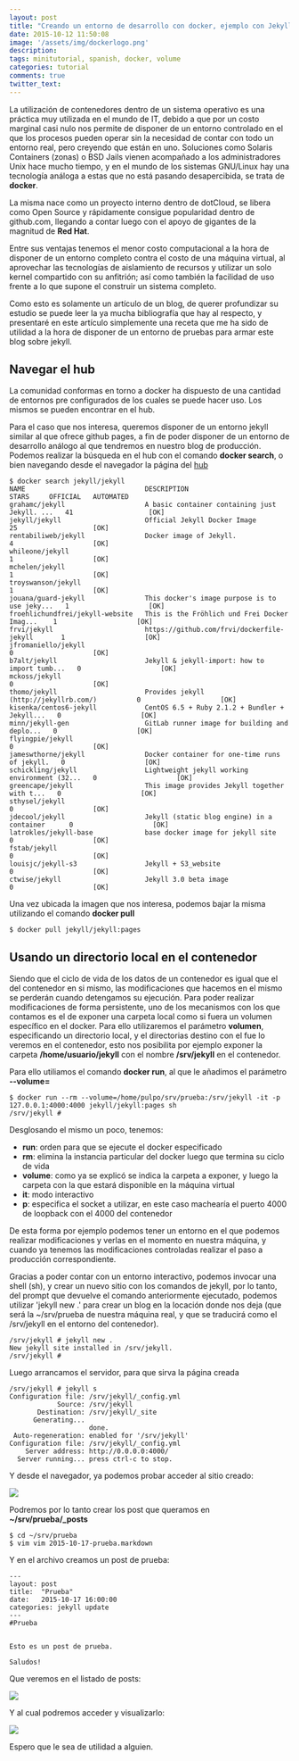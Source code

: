 ```yaml
---
layout: post
title: "Creando un entorno de desarrollo con docker, ejemplo con Jekyll"
date: 2015-10-12 11:50:08
image: '/assets/img/dockerlogo.png'
description:
tags: minitutorial, spanish, docker, volume
categories: tutorial
comments: true
twitter_text:
---
```

La utilización de contenedores dentro de un sistema operativo es una práctica muy utilizada en el mundo de IT, debido a que por un costo marginal casi nulo nos permite de disponer de un entorno controlado en el que los procesos pueden operar sin la necesidad de contar con todo un entorno real, pero creyendo que están en uno. 
Soluciones como Solaris Containers (zonas) o BSD Jails vienen acompañado a los administradores Unix hace mucho tiempo, y en el mundo de los sistemas GNU/Linux hay una tecnología análoga a estas que no está pasando desapercibida, se trata de **docker**.  

La misma nace como un proyecto interno dentro de dotCloud, se libera como Open Source y rápidamente consigue popularidad dentro de github.com, llegando a contar luego con el apoyo de gigantes de la magnitud de **Red Hat**.

Entre sus ventajas tenemos el menor costo computacional a la hora de disponer de un entorno completo contra el costo de una máquina virtual, al aprovechar las tecnologías de aislamiento de recursos y utilizar un solo kernel compartido con su anfitrión; así como también la facilidad de uso frente a lo que supone el construir un sistema completo. 

Como esto es solamente un artículo de un blog, de querer profundizar su estudio se puede leer la ya mucha bibliografía que hay al respecto, y presentaré en este artículo simplemente una receta que me ha sido de utilidad a la hora de disponer de un entorno de pruebas para armar este blog sobre jekyll. 

## Navegar el hub 

La comunidad conformas en torno a docker ha dispuesto de una cantidad de entornos pre configurados de los cuales se puede hacer uso.  Los mismos se pueden encontrar en el hub.

Para el caso que nos interesa, queremos disponer de un entorno jekyll similar al que ofrece github pages, a fin de poder disponer de un entorno de desarrollo análogo al que tendremos en nuestro blog de producción. Podemos realizar la búsqueda en el hub con el comando **docker search**, o bien navegando desde el navegador la página del [hub](https://hub.docker.com/)

    $ docker search jekyll/jekyll
    NAME                              DESCRIPTION                                     STARS     OFFICIAL   AUTOMATED
    grahamc/jekyll                    A basic container containing just Jekyll. ...   41                   [OK]
    jekyll/jekyll                     Official Jekyll Docker Image                    25                   [OK]
    rentabiliweb/jekyll               Docker image of Jekyll.                         4                    [OK]
    whileone/jekyll                                                                   1                    [OK]
    mchelen/jekyll                                                                    1                    [OK]
    troyswanson/jekyll                                                                1                    [OK]
    jouana/guard-jekyll               This docker's image purpose is to use jeky...   1                    [OK]
    froehlichundfrei/jekyll-website   This is the Fröhlich und Frei Docker Imag...    1                    [OK]
    frvi/jekyll                       https://github.com/frvi/dockerfile-jekyll       1                    [OK]
    jfromaniello/jekyll                                                               0                    [OK]
    b7alt/jekyll                      Jekyll & jekyll-import: how to import tumb...   0                    [OK]
    mckoss/jekyll                                                                     0                    [OK]
    thomo/jekyll                      Provides jekyll (http://jekyllrb.com/)          0                    [OK]
    kisenka/centos6-jekyll            CentOS 6.5 + Ruby 2.1.2 + Bundler + Jekyll...   0                    [OK]
    minn/jekyll-gen                   GitLab runner image for building and deplo...   0                    [OK]
    flyingpie/jekyll                                                                  0                    [OK]
    jameswthorne/jekyll               Docker container for one-time runs of jekyll.   0                    [OK]
    schickling/jekyll                 Lightweight jekyll working environment (32...   0                    [OK]
    greencape/jekyll                  This image provides Jekyll together with t...   0                    [OK]
    sthysel/jekyll                                                                    0                    [OK]
    jdecool/jekyll                    Jekyll (static blog engine) in a container      0                    [OK]
    latrokles/jekyll-base             base docker image for jekyll site               0                    [OK]
    fstab/jekyll                                                                      0                    [OK]
    louisjc/jekyll-s3                 Jekyll + S3_website                             0                    [OK]
    ctwise/jekyll                     Jekyll 3.0 beta image                           0                    [OK]


Una vez ubicada la imagen que nos interesa, podemos bajar la misma utilizando el comando **docker pull**

    $ docker pull jekyll/jekyll:pages



## Usando un directorio local en el contenedor

Siendo que el ciclo de vida de los datos de un contenedor es igual que el del contenedor en si mismo, las modificaciones que hacemos en el mismo se perderán cuando detengamos su ejecución. Para poder realizar modificaciones de forma persistente, uno de los mecanismos con los que contamos es el de exponer una carpeta local como si fuera un volumen específico en el docker. 
Para ello utilizaremos el parámetro **volumen**, especificando un directorio local, y el directorias destino con el fue lo veremos en el contenedor, esto nos posibilita por ejemplo exponer la carpeta **/home/usuario/jekyll** con el nombre **/srv/jekyll** en el contenedor.

Para ello utiliamos el comando **docker run**, al que le añadimos el parámetro **--volume=**

    $ docker run --rm --volume=/home/pulpo/srv/prueba:/srv/jekyll -it -p 127.0.0.1:4000:4000 jekyll/jekyll:pages sh
    /srv/jekyll #

Desglosando el mismo un poco, tenemos:

- **run**: orden para que se ejecute el docker especificado
- **rm**: elimina la instancia particular del docker luego que termina su ciclo de vida
- **volume**: como ya se explicó se indica la carpeta a exponer, y luego la carpeta con la que estará disponible en la máquina virtual
- **it**: modo interactivo
- **p**: especifica el socket a utilizar, en este caso machearía el puerto 4000 de loopback con el 4000 del contenedor


De esta forma por ejemplo podemos tener un entorno en el que podemos realizar modificaciones y verlas en el momento en nuestra máquina, y cuando ya tenemos las modificaciones controladas realizar el paso a producción correspondiente. 

Gracias a poder contar con un entorno interactivo, podemos invocar una shell (sh), y crear un nuevo sitio con los comandos de jekyll, por lo tanto, del prompt que devuelve el comando anteriormente ejecutado, podemos utilizar 'jekyll new .' para crear un blog en la locación donde nos deja (que será la ~/srv/prueba de nuestra máquina real, y que se traducirá como el /srv/jekyll en el entorno del contenedor). 

    /srv/jekyll # jekyll new .
    New jekyll site installed in /srv/jekyll. 
    /srv/jekyll # 

Luego arrancamos el servidor, para que sirva la página creada

    /srv/jekyll # jekyll s
    Configuration file: /srv/jekyll/_config.yml
                Source: /srv/jekyll
           Destination: /srv/jekyll/_site
          Generating... 
                        done.
     Auto-regeneration: enabled for '/srv/jekyll'
    Configuration file: /srv/jekyll/_config.yml
        Server address: http://0.0.0.0:4000/
      Server running... press ctrl-c to stop.

Y desde el navegador, ya podemos probar acceder al sitio creado:

![](/assets/img/prueba_jekyll.png) 


Podremos por lo tanto crear los post que queramos en **~/srv/prueba/_posts**

    $ cd ~/srv/prueba  
    $ vim vim 2015-10-17-prueba.markdown

Y en el archivo creamos un post de prueba:


    ---
    layout: post
    title:  "Prueba"
    date:   2015-10-17 16:00:00
    categories: jekyll update
    ---
    #Prueba


    Esto es un post de prueba.

    Saludos!


Que veremos en el listado de posts:

![](/assets/img/prueba_jekyll2.png) 


Y al cual podremos acceder y visualizarlo:

![](/assets/img/prueba_jekyll3.png) 


Espero que le sea de utilidad a alguien.
